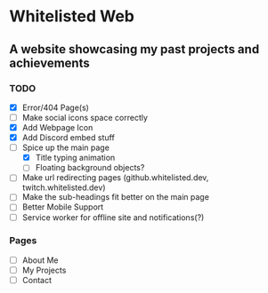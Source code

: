 # Whitelisted Web
## A website showcasing my past projects and achievements


### TODO

* [X] Error/404 Page(s)
* [ ] Make social icons space correctly
* [X] Add Webpage Icon
* [X] Add Discord embed stuff
* [ ] Spice up the main page
    * [X] Title typing animation
    * [ ] Floating background objects?
* [ ] Make url redirecting pages (github.whitelisted.dev, twitch.whitelisted.dev)
* [ ] Make the sub-headings fit better on the main page
* [ ] Better Mobile Support
* [ ] Service worker for offline site and notifications(?)

### Pages
* [ ] About Me
* [ ] My Projects
* [ ] Contact
